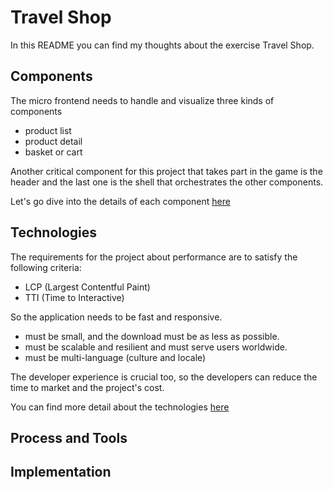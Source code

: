 # Travel Shop

In this README you can find my thoughts about the exercise Travel Shop.

## Components

The micro frontend needs to handle and visualize three kinds of components

- product list
- product detail
- basket or cart

Another critical component for this project that takes part in the game is the header and the last one is the shell that orchestrates the other components.

Let's go dive into the details of each component [here](./Components/README.md)

## Technologies

The requirements for the project about performance are to satisfy the following criteria:

- LCP (Largest Contentful Paint)
- TTI (Time to Interactive)

So the application needs to be fast and responsive.

- must be small, and the download must be as less as possible.
- must be scalable and resilient and must serve users worldwide.
- must be multi-language (culture and locale)

The developer experience is crucial too, so the developers can reduce the time to market and the project's cost.

You can find more detail about the technologies [here](./Technologies/README.md)

## Process and Tools

## Implementation

